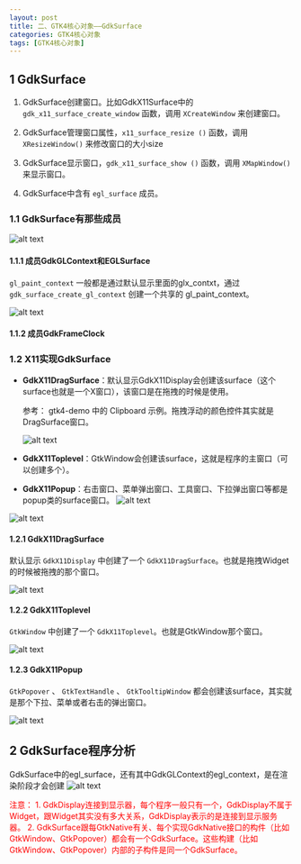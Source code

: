```yaml
---
layout: post
title: 二、GTK4核心对象——GdkSurface
categories: GTK4核心对象
tags: [GTK4核心对象]
---
```


## 1 GdkSurface

1. GdkSurface创建窗口。比如GdkX11Surface中的 `gdk_x11_surface_create_window` 函数，调用 `XCreateWindow` 来创建窗口。

2. GdkSurface管理窗口属性，`x11_surface_resize ()` 函数，调用 `XResizeWindow()` 来修改窗口的大小size

3. GdkSurface显示窗口，`gdk_x11_surface_show ()` 函数，调用 `XMapWindow()` 来显示窗口。

4. GdkSurface中含有 `egl_surface` 成员。

### 1.1 GdkSurface有那些成员

![alt text](/assets/GTK4/GTK4Core/02_Surface/image/image-4.png)

#### 1.1.1 成员GdkGLContext和EGLSurface

`gl_paint_context` 一般都是通过默认显示里面的glx_contxt，通过 `gdk_surface_create_gl_context` 创建一个共享的 gl_paint_context。

![alt text](/assets/GTK4/GTK4Core/02_Surface/image/image-5.png)

#### 1.1.2 成员GdkFrameClock



### 1.2 X11实现GdkSurface

- **GdkX11DragSurface**：默认显示GdkX11Display会创建该surface（这个surface也就是一个X窗口），该窗口是在拖拽的时候是使用。

    参考： gtk4-demo 中的 Clipboard 示例。拖拽浮动的颜色控件其实就是DragSurface窗口。

    ![alt text](/assets/GTK4/GTK4Core/02_Surface/image/image-7.png)

- **GdkX11Toplevel**：GtkWindow会创建该surface，这就是程序的主窗口（可以创建多个）。

- **GdkX11Popup**：右击窗口、菜单弹出窗口、工具窗口、下拉弹出窗口等都是popup类的surface窗口。
    ![alt text](/assets/GTK4/GTK4Core/02_Surface/image/image-8.png)

![alt text](/assets/GTK4/GTK4Core/02_Surface/image/image-1.png)

#### 1.2.1 GdkX11DragSurface

默认显示 `GdkX11Display` 中创建了一个 `GdkX11DragSurface`。也就是拖拽Widget的时候被拖拽的那个窗口。

![alt text](/assets/GTK4/GTK4Core/02_Surface/image/image-2.png)

#### 1.2.2 GdkX11Toplevel

`GtkWindow` 中创建了一个 `GdkX11Toplevel`。也就是GtkWindow那个窗口。

![alt text](/assets/GTK4/GTK4Core/02_Surface/image/image-3.png)

#### 1.2.3 GdkX11Popup

`GtkPopover` 、 `GtkTextHandle` 、 `GtkTooltipWindow` 都会创建该surface，其实就是那个下拉、菜单或者右击的弹出窗口。

![alt text](/assets/GTK4/GTK4Core/02_Surface/image/image-9.png)


## 2 GdkSurface程序分析

GdkSurface中的egl_surface，还有其中GdkGLContext的egl_context，是在渲染阶段才会创建
    ![alt text](/assets/GTK4/GTK4Core/02_Surface/image/image-6.png)

<font color="red">
注意：
</font>


<font color="red">
1. GdkDisplay连接到显示器，每个程序一般只有一个，GdkDisplay不属于Widget，跟Widget其实没有多大关系，GdkDisplay表示的是连接到显示服务器。
</font>

<font color="red">
2. GdkSurface跟每GtkNative有关、每个实现GdkNative接口的构件（比如GtkWindow、GtkPopover）都会有一个GdkSurface。这些构建（比如GtkWindow、GtkPopover）内部的子构件是同一个GdkSurface。
</font>





